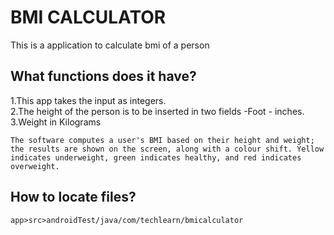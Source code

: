 # BMI CALCULATOR
This is a application to calculate bmi of a person

## What functions does it have?
1.This app takes the input as integers.  
2.The height of the person is to be inserted in two fields -Foot - inches.  
3.Weight in Kilograms     

`The software computes a user's BMI based on their height and weight; the results are shown on the screen, along with a colour shift. Yellow indicates underweight, green indicates healthy, and red indicates overweight.`  

## How to locate files?

`app>src>androidTest/java/com/techlearn/bmicalculator`

